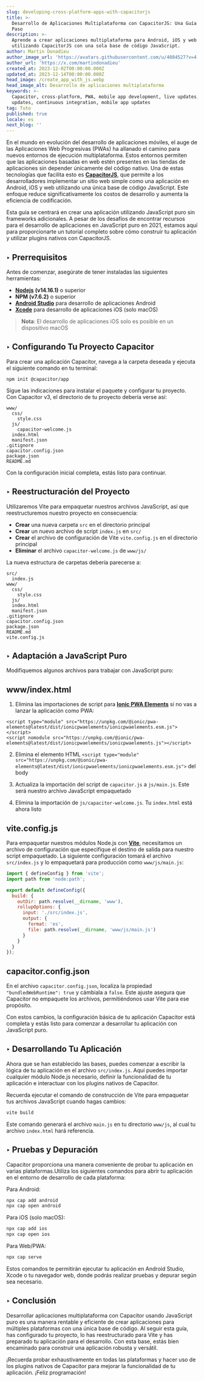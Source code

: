 ```yaml
---
slug: developing-cross-platform-apps-with-capacitorjs
title: >-
  Desarrollo de Aplicaciones Multiplataforma con CapacitorJS: Una Guía Paso a
  Paso
description: >-
  Aprende a crear aplicaciones multiplataforma para Android, iOS y web (PWA)
  utilizando CapacitorJS con una sola base de código JavaScript.
author: Martin Donadieu
author_image_url: 'https://avatars.githubusercontent.com/u/4084527?v=4'
author_url: 'https://x.com/martindonadieu'
created_at: 2023-12-02T00:00:00.000Z
updated_at: 2023-12-14T00:00:00.000Z
head_image: /create_app_with_js.webp
head_image_alt: Desarrollo de aplicaciones multiplataforma
keywords: >-
  Capacitor, cross-platform, PWA, mobile app development, live updates, OTA
  updates, continuous integration, mobile app updates
tag: Tuto
published: true
locale: es
next_blog: ''
---
```


En el mundo en evolución del desarrollo de aplicaciones móviles, el auge de las Aplicaciones Web Progresivas (PWAs) ha allanado el camino para nuevos entornos de ejecución multiplataforma. Estos entornos permiten que las aplicaciones basadas en web estén presentes en las tiendas de aplicaciones sin depender únicamente del código nativo. Una de estas tecnologías que facilita esto es [**CapacitorJS**](https://capacitorjs.com/), que permite a los desarrolladores implementar un sitio web simple como una aplicación en Android, iOS y web utilizando una única base de código JavaScript. Este enfoque reduce significativamente los costos de desarrollo y aumenta la eficiencia de codificación.

Esta guía se centrará en crear una aplicación utilizando JavaScript puro sin frameworks adicionales. A pesar de los desafíos de encontrar recursos para el desarrollo de aplicaciones en JavaScript puro en 2021, estamos aquí para proporcionarte un tutorial completo sobre cómo construir tu aplicación y utilizar plugins nativos con CapacitorJS.

## ‣ Prerrequisitos

Antes de comenzar, asegúrate de tener instaladas las siguientes herramientas:

- [**Nodejs**](https://nodejs.org/en/) **(v14.16.1)** o superior
- **NPM (v7.6.2)** o superior
- [**Android Studio**](https://developer.android.com/studio/) para desarrollo de aplicaciones Android
- [**Xcode**](https://apps.apple.com/de/app/xcode/id497799835/?mt=12) para desarrollo de aplicaciones iOS (solo macOS)

> **Nota**: El desarrollo de aplicaciones iOS solo es posible en un dispositivo macOS

## ‣ Configurando Tu Proyecto Capacitor

Para crear una aplicación Capacitor, navega a la carpeta deseada y ejecuta el siguiente comando en tu terminal:

```
npm init @capacitor/app
```

Sigue las indicaciones para instalar el paquete y configurar tu proyecto. Con Capacitor v3, el directorio de tu proyecto debería verse así:

```
www/
  css/
    style.css
  js/
    capacitor-welcome.js
  index.html
  manifest.json
.gitignore
capacitor.config.json
package.json
README.md
```

Con la configuración inicial completa, estás listo para continuar.

## ‣ Reestructuración del Proyecto

Utilizaremos Vite para empaquetar nuestros archivos JavaScript, así que reestructuremos nuestro proyecto en consecuencia:

- **Crear** una nueva carpeta `src` en el directorio principal
- **Crear** un nuevo archivo de script `index.js` en `src/`
- **Crear** el archivo de configuración de Vite `vite.config.js` en el directorio principal
- **Eliminar** el archivo `capacitor-welcome.js` de `www/js/`

La nueva estructura de carpetas debería parecerse a:

```
src/
  index.js
www/
  css/
    style.css
  js/
  index.html
  manifest.json
.gitignore
capacitor.config.json
package.json
README.md
vite.config.js
```

## ‣ Adaptación a JavaScript Puro

Modifiquemos algunos archivos para trabajar con JavaScript puro:

## www/index.html

1. Elimina las importaciones de script para [**Ionic PWA Elements**](https://capacitorjs.com/docs/web/pwa-elements/) si no vas a lanzar la aplicación como PWA:

```
<script type="module" src="https://unpkg.com/@ionic/pwa-elements@latest/dist/ionicpwaelements/ionicpwaelements.esm.js"></script>
<script nomodule src="https://unpkg.com/@ionic/pwa-elements@latest/dist/ionicpwaelements/ionicpwaelements.js"></script>
```

2. Elimina el elemento HTML `<script type="module" src="https://unpkg.com/@ionic/pwa-elements@latest/dist/ionicpwaelements/ionicpwaelements.esm.js">` del body

3. Actualiza la importación del script de `capacitor.js` a `js/main.js`. Este será nuestro archivo JavaScript empaquetado

4. Elimina la importación de `js/capacitor-welcome.js`. Tu `index.html` está ahora listo

## vite.config.js

Para empaquetar nuestros módulos Node.js con [**Vite**](https://vitejs.dev/), necesitamos un archivo de configuración que especifique el destino de salida para nuestro script empaquetado. La siguiente configuración tomará el archivo `src/index.js` y lo empaquetará para producción como `www/js/main.js`:

```javascript
import { defineConfig } from 'vite';
import path from 'node:path';

export default defineConfig({
  build: {
    outDir: path.resolve(__dirname, 'www'),
    rollupOptions: {
      input: './src/index.js',
      output: {
        format: 'es',
        file: path.resolve(__dirname, 'www/js/main.js')
      }
    }
  }
});
```

## capacitor.config.json

En el archivo `capacitor.config.json`, localiza la propiedad `"bundledWebRuntime": true` y cámbiala a `false`. Este ajuste asegura que Capacitor no empaquete los archivos, permitiéndonos usar Vite para ese propósito.

Con estos cambios, la configuración básica de tu aplicación Capacitor está completa y estás listo para comenzar a desarrollar tu aplicación con JavaScript puro.

## ‣ Desarrollando Tu Aplicación

Ahora que se han establecido las bases, puedes comenzar a escribir la lógica de tu aplicación en el archivo `src/index.js`. Aquí puedes importar cualquier módulo Node.js necesario, definir la funcionalidad de tu aplicación e interactuar con los plugins nativos de Capacitor.

Recuerda ejecutar el comando de construcción de Vite para empaquetar tus archivos JavaScript cuando hagas cambios:

```bash
vite build
```

Este comando generará el archivo `main.js` en tu directorio `www/js`, al cual tu archivo `index.html` hará referencia.

## ‣ Pruebas y Depuración

Capacitor proporciona una manera conveniente de probar tu aplicación en varias plataformas.Utiliza los siguientes comandos para abrir tu aplicación en el entorno de desarrollo de cada plataforma:

Para Android:
```bash
npx cap add android
npx cap open android
```

Para iOS (solo macOS):
```bash
npx cap add ios
npx cap open ios
```

Para Web/PWA:
```bash
npx cap serve
```

Estos comandos te permitirán ejecutar tu aplicación en Android Studio, Xcode o tu navegador web, donde podrás realizar pruebas y depurar según sea necesario.

## ‣ Conclusión

Desarrollar aplicaciones multiplataforma con Capacitor usando JavaScript puro es una manera rentable y eficiente de crear aplicaciones para múltiples plataformas con una única base de código. Al seguir esta guía, has configurado tu proyecto, lo has reestructurado para Vite y has preparado tu aplicación para el desarrollo. Con esta base, estás bien encaminado para construir una aplicación robusta y versátil.

¡Recuerda probar exhaustivamente en todas las plataformas y hacer uso de los plugins nativos de Capacitor para mejorar la funcionalidad de tu aplicación. ¡Feliz programación!
